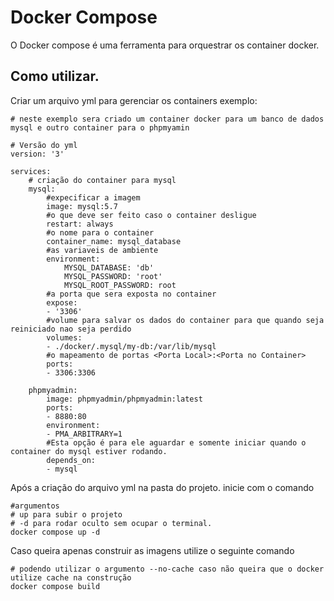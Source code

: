 # Docker Compose
O Docker compose é uma ferramenta para orquestrar os container docker.

## Como utilizar.
Criar um arquivo yml para gerenciar os containers
exemplo: 
```
# neste exemplo sera criado um container docker para um banco de dados mysql e outro container para o phpmyamin

# Versão do yml
version: '3'

services:
    # criação do container para mysql
    mysql:
        #expecificar a imagem
        image: mysql:5.7
        #o que deve ser feito caso o container desligue
        restart: always
        #o nome para o container
        container_name: mysql_database
        #as variaveis de ambiente
        environment:
            MYSQL_DATABASE: 'db'
            MYSQL_PASSWORD: 'root'
            MYSQL_ROOT_PASSWORD: root
        #a porta que sera exposta no container
        expose:
        - '3306'
        #volume para salvar os dados do container para que quando seja reiniciado nao seja perdido
        volumes:
        - ./docker/.mysql/my-db:/var/lib/mysql
        #o mapeamento de portas <Porta Local>:<Porta no Container>
        ports:
        - 3306:3306
    
    phpmyadmin:
        image: phpmyadmin/phpmyadmin:latest
        ports:
        - 8880:80
        environment:
        - PMA_ARBITRARY=1
        #Esta opção é para ele aguardar e somente iniciar quando o container do mysql estiver rodando.
        depends_on:
        - mysql

```

Após a criação do arquivo yml na pasta do projeto.
inicie com o comando
<br>

```
#argumentos
# up para subir o projeto
# -d para rodar oculto sem ocupar o terminal.
docker compose up -d
```

Caso queira apenas construir as imagens utilize o seguinte comando
<br>
```
# podendo utilizar o argumento --no-cache caso não queira que o docker utilize cache na construção
docker compose build
```